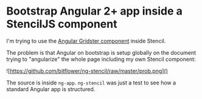 # Bootstrap Angular 2+ app inside a StencilJS component

I'm trying to use the [Angular Gridster component](https://github.com/tiberiuzuld/angular-gridster2) inside Stencil.

The problem is that Angular on bootstrap is setup globally on the document trying to "angularize" the whole page including my own Stencil component:

![https://github.com/bitflower/ng-stencil/raw/master/prob.png]()

The source is inside `ng-app`. `ng-stencil` was just a test to see how a standard Angular app is structured.